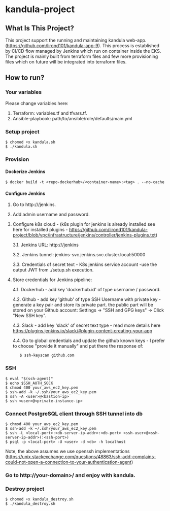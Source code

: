 # kandula-project

## What Is This Project?
This project support the running and maintaining kandula web-app. (https://github.com/lirond101/kandula-app-9).
This process is established by CI/CD flow managed by Jenkins which run on container inside the EKS.
The project is mainly built from terraform files and few more provisioning files which on future will be integrated into terraform files.

## How to run?
### Your variables
Please change variables here:
 1. Terraform: variables.tf and tfvars.tf.
 2. Ansible-playbook: path/to/ansible/role/defaults/main.yml

### Setup project
```shell script
$ chomod +x kandula.sh
$ ./kandula.sh
```
### Provision
#### Dockerize Jenkins
```shell script
$ docker build -t <repo-dockerhub>/<container-name>:<tag> . --no-cache
```

#### Configure Jenkins
   1. Go to http://<your-domain>/jenkins.
   2. Add admin username and password.
   3. Configure k8s cloud - (k8s plugin for jenkins is already installed see here for installed plugins - https://github.com/lirond101/kandula-project/blob/vpc/infrastructure/jenkins/controller/jenkins-plugins.txt)

      3.1. Jenkins URL: http://<your-domain>/jenkins

      3.2. Jenkins tunnel: jenkins-svc.jenkins.svc.cluster.local:50000

      3.3. Credentials of secret text - K8s jenkins service account -use the output JWT from ./setup.sh execution.
   4. Store credentials for Jenkins pipeline:

      4.1. Dockerhub - add key 'dockerhub.id' of type username / password.

      4.2. Github - add key 'github' of type SSH Username with private key - generate a key pair and store its private part. the public part will be stored on your Github account:
           Settings -> "SSH and GPG keys" -> Click "New SSH key".

      4.3. Slack - add key 'slack' of secret text type - read more details here
      https://plugins.jenkins.io/slack/#plugin-content-creating-your-app     

      4.4. Go to global credentials and update the github known keys - I prefer to choose "provide it manually" and put there the response of:
         ```shell script
            $ ssh-keyscan github.com
         ```

### SSH
```shell script
$ eval "$(ssh-agent)"
$ echo $SSH_AUTH_SOCK
$ chmod 400 your_aws_ec2_key.pem
$ ssh-add -k ~/.ssh/your_aws_ec2_key.pem
$ ssh -A <user>@<bastion-ip>
$ ssh <user>@<private-instance-ip>
```
### Connect PostgreSQL client through SSH tunnel into db
```shell script
$ chmod 400 your_aws_ec2_key.pem
$ ssh-add -k ~/.ssh/your_aws_ec2_key.pem
$ ssh -L <local-port>:<db-server-ip-addr>:<db-port> <ssh-user>@<ssh-server-ip-addr>(:<ssh-port>)
$ psql -p <local-port> -U <user> -d <db> -h localhost
```
Note, the above assumes we use openssh implementations (https://unix.stackexchange.com/questions/48863/ssh-add-complains-could-not-open-a-connection-to-your-authentication-agent)

### Go to http://your-domain>/ and enjoy with kandula.

### Destroy project
```shell script
$ chomod +x kandula_destroy.sh
$ ./kandula_destroy.sh
```
